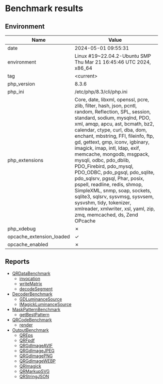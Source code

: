 # Benchmark results

## Environment

| Name | Value |
|------|-------|
| date | 2024-05-01 09:55:31 |
| environment | Linux #19~22.04.2-Ubuntu SMP Thu Mar 21 16:45:46 UTC 2024, x86_64 |
| tag | &lt;current&gt; |
| php_version | 8.3.6 |
| php_ini | /etc/php/8.3/cli/php.ini |
| php_extensions | Core, date, libxml, openssl, pcre, zlib, filter, hash, json, pcntl, random, Reflection, SPL, session, standard, sodium, mysqlnd, PDO, xml, amqp, apcu, ast, bcmath, bz2, calendar, ctype, curl, dba, dom, enchant, mbstring, FFI, fileinfo, ftp, gd, gettext, gmp, iconv, igbinary, imagick, imap, intl, ldap, exif, memcache, mongodb, msgpack, mysqli, odbc, pdo_dblib, PDO_Firebird, pdo_mysql, PDO_ODBC, pdo_pgsql, pdo_sqlite, pdo_sqlsrv, pgsql, Phar, posix, pspell, readline, redis, shmop, SimpleXML, snmp, soap, sockets, sqlite3, sqlsrv, sysvmsg, sysvsem, sysvshm, tidy, tokenizer, xmlreader, xmlwriter, xsl, yaml, zip, zmq, memcached, ds, Zend OPcache |
| php_xdebug | ✗ |
| opcache_extension_loaded | ✓ |
| opcache_enabled | ✗ |

## Reports

- [QRDataBenchmark](./QRDataBenchmark.md)
  - [invocation](./QRDataBenchmark.md#invocation)
  - [writeMatrix](./QRDataBenchmark.md#writematrix)
  - [decodeSegment](./QRDataBenchmark.md#decodesegment)
- [DecoderBenchmark](./DecoderBenchmark.md)
  - [GDLuminanceSource](./DecoderBenchmark.md#gdluminancesource)
  - [IMagickLuminanceSource](./DecoderBenchmark.md#imagickluminancesource)
- [MaskPatternBenchmark](./MaskPatternBenchmark.md)
  - [getBestPattern](./MaskPatternBenchmark.md#getbestpattern)
- [QRCodeBenchmark](./QRCodeBenchmark.md)
  - [render](./QRCodeBenchmark.md#render)
- [OutputBenchmark](./OutputBenchmark.md)
  - [QREps](./OutputBenchmark.md#qreps)
  - [QRFpdf](./OutputBenchmark.md#qrfpdf)
  - [QRGdImageAVIF](./OutputBenchmark.md#qrgdimageavif)
  - [QRGdImageJPEG](./OutputBenchmark.md#qrgdimagejpeg)
  - [QRGdImagePNG](./OutputBenchmark.md#qrgdimagepng)
  - [QRGdImageWEBP](./OutputBenchmark.md#qrgdimagewebp)
  - [QRImagick](./OutputBenchmark.md#qrimagick)
  - [QRMarkupSVG](./OutputBenchmark.md#qrmarkupsvg)
  - [QRStringJSON](./OutputBenchmark.md#qrstringjson)